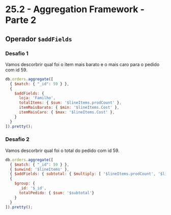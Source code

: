# 25.2 - Aggregation Framework - Parte 2

## Operador `$addFields` 

### Desafio 1
Vamos descorbrir qual foi o item mais barato e o mais caro para o pedido com id 59.

```js
db.orders.aggregate([
  { $match: { "_id": 59 } },
  {
    $addFields: {
      loja: 'Familho',
      totalItems: { $sum: '$lineItems.prodCount' },
      itemMaisBarato: { $min: '$lineItems.Cost' },
      itemMaisCaro: { $max: '$lineItems.Cost' },
    }
  }
]).pretty();
```

### Desafio 2
Vamos descorbrir qual foi o total do pedido com id 59.

```js
db.orders.aggregate([
  { $match: { "_id": 59 } },
  { $unwind: '$lineItems' },
  { $addFields: { subtotal: { $multiply: [ '$lineItems.prodCount', '$lineItems.Cost'] } } },
  { 
    $group: {  
      _id: '$_id',
      totalPedido: { $sum: '$subtotal'}
    } 
  }
]).pretty();
```




